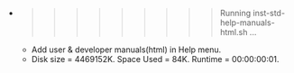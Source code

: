 * >>>>>>>>> Running inst-std-help-manuals-html.sh ...
  * Add user & developer manuals(html) in Help menu.
  * Disk size = 4469152K. Space Used = 84K. Runtime = 00:00:00:01.
